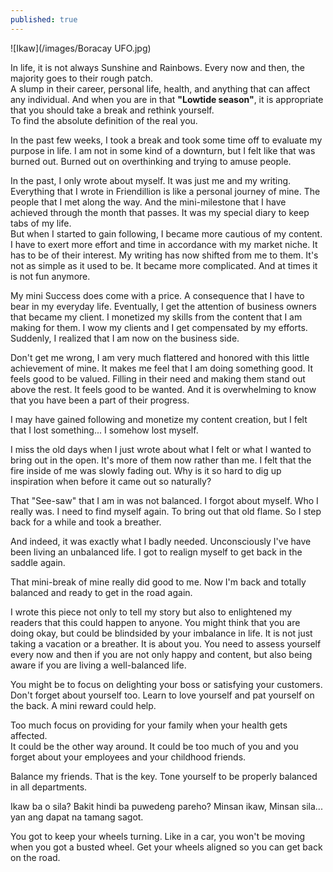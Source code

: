 ```yaml
---
published: true
---
```

![Ikaw](/images/Boracay UFO.jpg)

In life, it is not always Sunshine and Rainbows. 
Every now and then, the majority goes to their rough patch.   
A slump in their career, personal life, health, and anything that can affect any individual. And when you are in that **"Lowtide season"**, it is appropriate that you should take a break and rethink yourself.   
To find the absolute definition of the real you. 

In the past few weeks, I took a break and took some time off to evaluate my purpose in life. I am not in some kind of a downturn, but I felt like that was burned out. 
Burned out on overthinking and trying to amuse people.

In the past, I only wrote about myself. It was just me and my writing.
Everything that I wrote in Friendillion is like a personal journey of mine. 
The people that I met along the way. And the mini-milestone that I have achieved through the month that passes. 
It was my special diary to keep tabs of my life.  
But when I started to gain following, I became more cautious of my content. I have to exert more effort and time in accordance with my market niche. It has to be of their interest.
My writing has now shifted from me to them.
It's not as simple as it used to be. It became more complicated. And at times it is not fun anymore. 

My mini Success does come with a price. A consequence that I have to bear in my everyday life. 
Eventually, I get the attention of business owners that became my client. I monetized my skills from the content that I am making for them. 
I wow my clients and I get compensated by my efforts. 
Suddenly, I realized that I am now on the business side.

Don't get me wrong, I am very much flattered and honored with this little achievement of mine. 
It makes me feel that I am doing something good. It feels good to be valued. 
Filling in their need and making them stand out above the rest.
It feels good to be wanted. And it is overwhelming to know that you have been a part of their progress. 

I may have gained following and monetize my content creation, but I felt that I lost something... I somehow lost myself.

I miss the old days when I just wrote about what I felt or what I wanted to bring out in the open. 
It's more of them now rather than me. I felt that the fire inside of me was slowly fading out. Why is it so hard to dig up inspiration when before it came out so naturally?  

That "See-saw" that I am in was not balanced. 
I forgot about myself. Who I really was. I need to find myself again. 
To bring out that old flame. 
So I step back for a while and took a breather. 

And indeed, it was exactly what I badly needed. Unconsciously I've have been living an unbalanced life. I got to realign myself to get back in the saddle again. 

That mini-break of mine really did good to me. Now I'm back and totally balanced and ready to get in the road again. 

I wrote this piece not only to tell my story but also to enlightened my readers that this could happen to anyone. 
You might think that you are doing okay, but could be blindsided by your imbalance in life. 
It is not just taking a vacation or a breather. It is about you. You need to assess yourself every now and then if you are not only happy and content, but also being aware if you are living a well-balanced life.  

You might be to focus on delighting your boss or satisfying your customers. 
Don't forget about yourself too. Learn to love yourself and pat yourself on the back. 
A mini reward could help.

Too much focus on providing for your family when your health gets affected.  
It could be the other way around. It could be too much of you and you forget about your employees and your childhood friends. 

Balance my friends. That is the key. 
Tone yourself to be properly balanced in all departments. 

Ikaw ba o sila?
Bakit hindi ba puwedeng pareho? 
Minsan ikaw, Minsan sila... yan ang dapat na tamang sagot.

You got to keep your wheels turning. 
Like in a car, you won't be moving when you got a busted wheel. 
Get your wheels aligned so you can get back on the road. 


